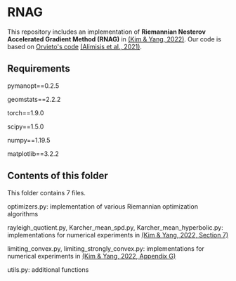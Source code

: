 # RNAG
This repository includes an implementation of **Riemannian Nesterov Accelerated Gradient Method (RNAG)** in [(Kim & Yang, 2022)][kim2022]. Our code is based on [Orvieto's code][orvietocode] [(Alimisis et al., 2021)][alimisis2021].

## Requirements
pymanopt==0.2.5

geomstats==2.2.2

torch==1.9.0

scipy==1.5.0

numpy==1.19.5

matplotlib==3.2.2

## Contents of this folder
This folder contains 7 files.

optimizers.py: implementation of various Riemannian optimization algorithms

rayleigh_quotient.py, Karcher_mean_spd.py, Karcher_mean_hyperbolic.py: implementations for numerical experiments in [(Kim & Yang, 2022, Section 7)][kim2022]

limiting_convex.py, limiting_strongly_convex.py: implementations for numerical experiments in [(Kim & Yang, 2022, Appendix G)][kim2022]

utils.py: additional functions

[alimisis2021]: http://proceedings.mlr.press/v130/alimisis21a/alimisis21a-supp.pdf
[kim2022]: https://arxiv.org/pdf/2202.02036.pdf
[orvietocode]: https://github.com/aorvieto/RNAGsDR
